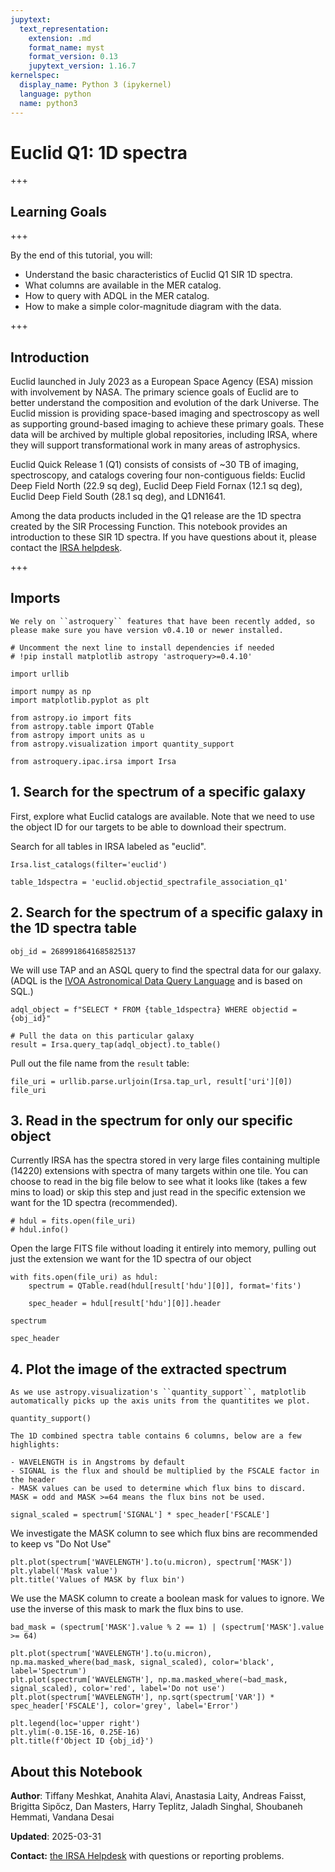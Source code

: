 ```yaml
---
jupytext:
  text_representation:
    extension: .md
    format_name: myst
    format_version: 0.13
    jupytext_version: 1.16.7
kernelspec:
  display_name: Python 3 (ipykernel)
  language: python
  name: python3
---
```


# Euclid Q1: 1D spectra

+++

## Learning Goals

+++

By the end of this tutorial, you will:
- Understand the basic characteristics of Euclid Q1 SIR 1D spectra.
- What columns are available in the MER catalog.
- How to query with ADQL in the MER catalog.
- How to make a simple color-magnitude diagram with the data.

+++

## Introduction

Euclid launched in July 2023 as a European Space Agency (ESA) mission with involvement by NASA.
The primary science goals of Euclid are to better understand the composition and evolution of the dark Universe.
The Euclid mission is providing space-based imaging and spectroscopy as well as supporting ground-based imaging to achieve these primary goals.
These data will be archived by multiple global repositories, including IRSA, where they will support transformational work in many areas of astrophysics.

Euclid Quick Release 1 (Q1) consists of consists of ~30 TB of imaging, spectroscopy, and catalogs covering four non-contiguous fields:
Euclid Deep Field North (22.9 sq deg), Euclid Deep Field Fornax (12.1 sq deg), Euclid Deep Field South (28.1 sq deg), and LDN1641.

Among the data products included in the Q1 release are the 1D spectra created by the SIR Processing Function.
This notebook provides an introduction to these SIR 1D spectra.
If you have questions about it, please contact the [IRSA helpdesk](https://irsa.ipac.caltech.edu/docs/help_desk.html).

+++

## Imports

```{important}
We rely on ``astroquery`` features that have been recently added, so please make sure you have version v0.4.10 or newer installed.
```

```{code-cell} ipython3
# Uncomment the next line to install dependencies if needed
# !pip install matplotlib astropy 'astroquery>=0.4.10'
```

```{code-cell} ipython3
import urllib

import numpy as np
import matplotlib.pyplot as plt

from astropy.io import fits
from astropy.table import QTable
from astropy import units as u
from astropy.visualization import quantity_support

from astroquery.ipac.irsa import Irsa
```

## 1. Search for the spectrum of a specific galaxy

First, explore what Euclid catalogs are available. Note that we need to use the object ID for our targets to be able to download their spectrum.

Search for all tables in IRSA labeled as "euclid".

```{code-cell} ipython3
Irsa.list_catalogs(filter='euclid')
```

```{code-cell} ipython3
table_1dspectra = 'euclid.objectid_spectrafile_association_q1'
```

## 2. Search for the spectrum of a specific galaxy in the 1D spectra table

```{code-cell} ipython3
obj_id = 2689918641685825137
```

We will use TAP and an ASQL query to find the spectral data for our galaxy. (ADQL is the [IVOA Astronomical Data Query Language](https://www.ivoa.net/documents/latest/ADQL.html) and is based on SQL.)

```{code-cell} ipython3
adql_object = f"SELECT * FROM {table_1dspectra} WHERE objectid = {obj_id}"

# Pull the data on this particular galaxy
result = Irsa.query_tap(adql_object).to_table()
```

Pull out the file name from the ``result`` table:

```{code-cell} ipython3
file_uri = urllib.parse.urljoin(Irsa.tap_url, result['uri'][0])
file_uri
```

## 3. Read in the spectrum for only our specific object

Currently IRSA has the spectra stored in very large files containing multiple (14220) extensions with spectra of many targets within one tile. You can choose to read in the big file below to see what it looks like (takes a few mins to load) or skip this step and just read in the specific extension we want for the 1D spectra (recommended).

```{code-cell} ipython3
# hdul = fits.open(file_uri)
# hdul.info()
```

Open the large FITS file without loading it entirely into memory, pulling out just the extension we want for the 1D spectra of our object

```{code-cell} ipython3
with fits.open(file_uri) as hdul:
    spectrum = QTable.read(hdul[result['hdu'][0]], format='fits')

    spec_header = hdul[result['hdu'][0]].header
```

```{code-cell} ipython3
spectrum
```

```{code-cell} ipython3
spec_header
```

## 4. Plot the image of the extracted spectrum

```{tip}
As we use astropy.visualization's ``quantity_support``, matplotlib automatically picks up the axis units from the quantitites we plot.
```

```{code-cell} ipython3
quantity_support()
```

```{note}
The 1D combined spectra table contains 6 columns, below are a few highlights:

- WAVELENGTH is in Angstroms by default
- SIGNAL is the flux and should be multiplied by the FSCALE factor in the header
- MASK values can be used to determine which flux bins to discard. MASK = odd and MASK >=64 means the flux bins not be used.
```

```{code-cell} ipython3
signal_scaled = spectrum['SIGNAL'] * spec_header['FSCALE']
```

We investigate the MASK column to see which flux bins are recommended to keep vs "Do Not Use"

```{code-cell} ipython3
plt.plot(spectrum['WAVELENGTH'].to(u.micron), spectrum['MASK'])
plt.ylabel('Mask value')
plt.title('Values of MASK by flux bin')
```

We use the MASK column to create a boolean mask for values to ignore. We use the inverse of this mask to mark the flux bins to use.

```{code-cell} ipython3
bad_mask = (spectrum['MASK'].value % 2 == 1) | (spectrum['MASK'].value >= 64)

plt.plot(spectrum['WAVELENGTH'].to(u.micron), np.ma.masked_where(bad_mask, signal_scaled), color='black', label='Spectrum')
plt.plot(spectrum['WAVELENGTH'], np.ma.masked_where(~bad_mask, signal_scaled), color='red', label='Do not use')
plt.plot(spectrum['WAVELENGTH'], np.sqrt(spectrum['VAR']) * spec_header['FSCALE'], color='grey', label='Error')

plt.legend(loc='upper right')
plt.ylim(-0.15E-16, 0.25E-16)
plt.title(f'Object ID {obj_id}')
```

## About this Notebook

**Author**: Tiffany Meshkat, Anahita Alavi, Anastasia Laity, Andreas Faisst, Brigitta Sipőcz, Dan Masters, Harry Teplitz, Jaladh Singhal, Shoubaneh Hemmati, Vandana Desai

**Updated**: 2025-03-31

**Contact:** [the IRSA Helpdesk](https://irsa.ipac.caltech.edu/docs/help_desk.html) with questions or reporting problems.
